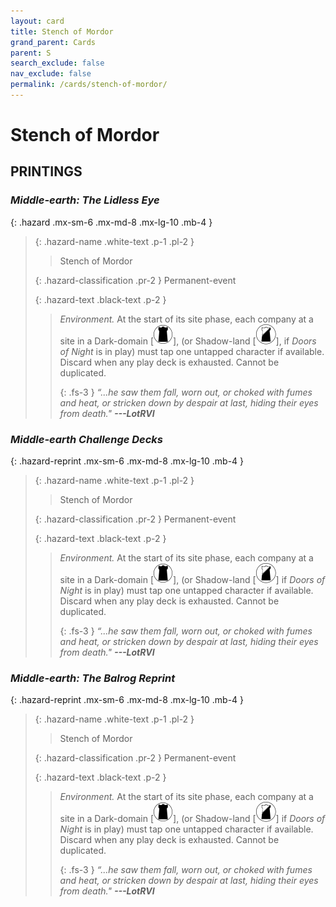 ```yaml
---
layout: card
title: Stench of Mordor
grand_parent: Cards
parent: S
search_exclude: false
nav_exclude: false
permalink: /cards/stench-of-mordor/
---
```


# Stench of Mordor


## PRINTINGS


### _Middle-earth: The Lidless Eye_

{: .hazard .mx-sm-6 .mx-md-8 .mx-lg-10 .mb-4 }
> {: .hazard-name .white-text .p-1 .pl-2 }
> > <div class="hazard-mp"></div>
> > <div class="card-name">Stench of Mordor</div>
>
> {: .hazard-classification .pr-2 }
> Permanent-event
>
> {: .hazard-text .black-text .p-2 }
> > _Environment._ At the start of its site phase, each company at a site in a Dark-domain <nobr>[<img src="/assets/images/dark-domain.svg">]</nobr>, (or Shadow-land <nobr>[<img src="/assets/images/shadow-land.svg">],</nobr> if _Doors of Night_ is in play) must tap one untapped character if available. Discard when any play deck is exhausted. Cannot be duplicated. 
> > 
> > {: .fs-3 } 
> > _“...he saw them fall, worn out, or choked with fumes and heat, or stricken down by despair at last, hiding their eyes from death."_ ***---&#65279;LotRVI*** 
>



### _Middle-earth Challenge Decks_

{: .hazard-reprint .mx-sm-6 .mx-md-8 .mx-lg-10 .mb-4 }
> {: .hazard-name .white-text .p-1 .pl-2 }
> > <div class="hazard-mp"></div>
> > <div class="card-name">Stench of Mordor</div>
>
> {: .hazard-classification .pr-2 }
> Permanent-event
>
> {: .hazard-text .black-text .p-2 }
> > _Environment._ At the start of its site phase, each company at a site in a Dark-domain <nobr>[<img src="/assets/images/dark-domain.svg">]</nobr>, (or Shadow-land <nobr>[<img src="/assets/images/shadow-land.svg">]</nobr> if _Doors of Night_ is in play) must tap one untapped character if available. Discard when any play deck is exhausted. Cannot be duplicated. 
> > 
> > {: .fs-3 } 
> > _“...he saw them fall, worn out, or choked with fumes and heat, or stricken down by despair at last, hiding their eyes from death."_ ***---&#65279;LotRVI*** 
>

### _Middle-earth: The Balrog Reprint_

{: .hazard-reprint .mx-sm-6 .mx-md-8 .mx-lg-10 .mb-4 }
> {: .hazard-name .white-text .p-1 .pl-2 }
> > <div class="hazard-mp"></div>
> > <div class="card-name">Stench of Mordor</div>
>
> {: .hazard-classification .pr-2 }
> Permanent-event
>
> {: .hazard-text .black-text .p-2 }
> > _Environment._ At the start of its site phase, each company at a site in a Dark-domain <nobr>[<img src="/assets/images/dark-domain.svg">]</nobr>, (or Shadow-land <nobr>[<img src="/assets/images/shadow-land.svg">]</nobr> if _Doors of Night_ is in play) must tap one untapped character if available. Discard when any play deck is exhausted. Cannot be duplicated. 
> > 
> > {: .fs-3 } 
> > _“...he saw them fall, worn out, or choked with fumes and heat, or stricken down by despair at last, hiding their eyes from death."_ ***---&#65279;LotRVI*** 
>
